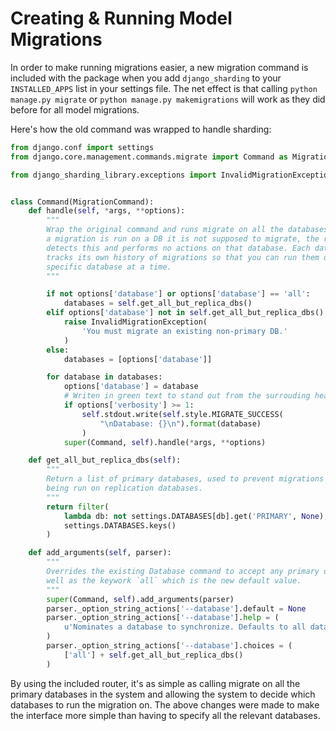 # Creating & Running Model Migrations

In order to make running migrations easier, a new migration command is included with the package when you add `django_sharding` to your `INSTALLED_APPS` list in your settings file. The net effect is that calling `python manage.py migrate` or `python manage.py makemigrations` will work as they did before for all model migrations.

Here's how the old command was wrapped to handle sharding:

```python
from django.conf import settings
from django.core.management.commands.migrate import Command as MigrationCommand

from django_sharding_library.exceptions import InvalidMigrationException


class Command(MigrationCommand):
    def handle(self, *args, **options):
        """
        Wrap the original command and runs migrate on all the databases. When
        a migration is run on a DB it is not supposed to migrate, the router
        detects this and performs no actions on that database. Each database
        tracks its own history of migrations so that you can run them on a
        specific database at a time.
        """

        if not options['database'] or options['database'] == 'all':
            databases = self.get_all_but_replica_dbs()
        elif options['database'] not in self.get_all_but_replica_dbs():
            raise InvalidMigrationException(
                'You must migrate an existing non-primary DB.'
            )
        else:
            databases = [options['database']]

        for database in databases:
            options['database'] = database
            # Writen in green text to stand out from the surrouding headings
            if options['verbosity'] >= 1:
                self.stdout.write(self.style.MIGRATE_SUCCESS(
                    "\nDatabase: {}\n").format(database)
                )
            super(Command, self).handle(*args, **options)

    def get_all_but_replica_dbs(self):
        """
        Return a list of primary databases, used to prevent migrations from
        being run on replication databases.
        """
        return filter(
            lambda db: not settings.DATABASES[db].get('PRIMARY', None),
            settings.DATABASES.keys()
        )

    def add_arguments(self, parser):
        """
        Overrides the existing Database command to accept any primary database as
        well as the keywork `all` which is the new default value.
        """
        super(Command, self).add_arguments(parser)
        parser._option_string_actions['--database'].default = None
        parser._option_string_actions['--database'].help = (
            u'Nominates a database to synchronize. Defaults to all databases.'
        )
        parser._option_string_actions['--database'].choices = (
            ['all'] + self.get_all_but_replica_dbs()
        )
```

By using the included router, it's as simple as calling migrate on all the primary databases in the system and allowing the system to decide which databases to run the migration on. The above changes were made to make the interface more simple than having to specify all the relevant databases.

